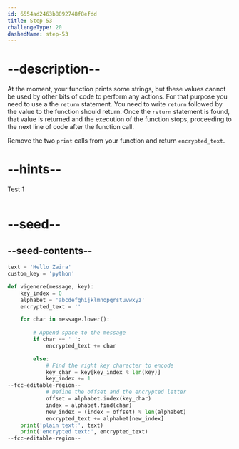```yaml
---
id: 6554ad2463b8892748f8efdd
title: Step 53
challengeType: 20
dashedName: step-53
---
```


# --description--

At the moment, your function prints some strings, but these values cannot be used by other bits of code to perform any actions. For that purpose you need to use a the `return` statement. You need to write `return` followed by the value to the function should return. Once the `return` statement is found, that value is returned and the execution of the function stops, proceeding to the next line of code after the function call.

Remove the two `print` calls from your function and return `encrypted_text`.

# --hints--

Test 1

```js

```

# --seed--

## --seed-contents--

```py
text = 'Hello Zaira'
custom_key = 'python'

def vigenere(message, key):
    key_index = 0
    alphabet = 'abcdefghijklmnopqrstuvwxyz'
    encrypted_text = ''

    for char in message.lower():
    
        # Append space to the message
        if char == ' ':
            encrypted_text += char

        else:        
            # Find the right key character to encode
            key_char = key[key_index % len(key)]
            key_index += 1
--fcc-editable-region--
            # Define the offset and the encrypted letter
            offset = alphabet.index(key_char)
            index = alphabet.find(char)    
            new_index = (index + offset) % len(alphabet)
            encrypted_text += alphabet[new_index]
    print('plain text:', text)
    print('encrypted text:', encrypted_text)
--fcc-editable-region--
```
